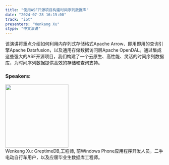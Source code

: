 ```yaml
---
title: "使用ASF开源项目构建时间序列数据库"
date: "2024-07-28 16:15:00" 
track: "iot"
presenters: "Wenkang Xu"
stype: "中文演讲"
---
```

该演讲将重点介绍如何利用内存列式存储格式Apache Arrow、即用即用的查询引擎Apache Datafusion，以及通用存储数据访问层Apache OpenDAL。通过集成这些强大的ASF开源项目，我们构建了一个云原生、高性能、灵活的时间序列数据库，为时间序列数据提供高效的存储和查询支持。
 ### Speakers: 
 <img src="https://sessionize.com/image/e245-400o400o1-XbJWHPqXUZrYLep1qcGGyD.jpg" width="200" /><br>Wenkang Xu: GreptimeDB,工程师, 前Windows Phone应用程序开发人员，二手电动自行车用户，以及应届毕业生数据库工程师。
 <br><br>